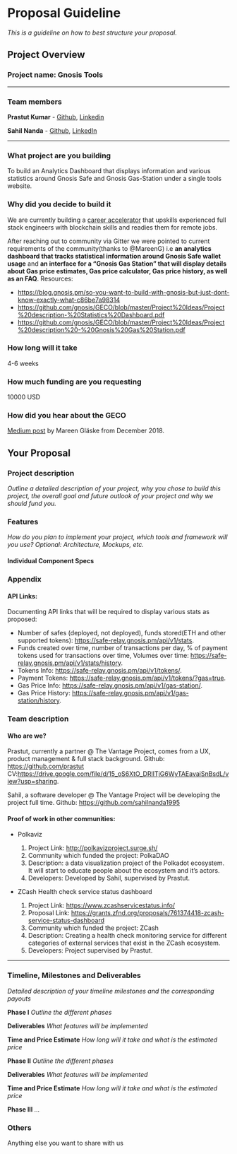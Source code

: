 # Proposal Guideline 
_This is a guideline on how to best structure your proposal._

## Project Overview

### Project name: Gnosis Tools
--------
### Team members
**Prastut Kumar** - [Github](https://github.com/prastut), [Linkedin](https://www.linkedin.com/in/prastut1/)

**Sahil Nanda** - [Github](https://github.com/sahilnanda1995), [LinkedIn](https://www.linkedin.com/in/sahil-nanda-8b1b88143/)

-------

### What project are you building 
To build an Analytics Dashboard that displays information and various statistics around Gnosis Safe and Gnosis Gas-Station under a single tools website.
### Why did you decide to build it 
We are currently building a [career accelerator](https://www.thevantageproject.com/ICO-blockchain-engineer-hiring/) that upskills experienced full stack engineers with blockchain skills and readies them for remote jobs.

After reaching out to community via Gitter we were pointed to current requirements of the community(thanks to @MareenG) i.e **an analytics dashboard that tracks statistical information around Gnosis Safe wallet usage** and **an interface for a “Gnosis Gas Station” that will display details about Gas price estimates, Gas price calculator, Gas price history, as well as an FAQ**.
Resources:
* https://blog.gnosis.pm/so-you-want-to-build-with-gnosis-but-just-dont-know-exactly-what-c86be7a98314
* https://github.com/gnosis/GECO/blob/master/Project%20Ideas/Project%20description-%20Statistics%20Dashboard.pdf
* https://github.com/gnosis/GECO/blob/master/Project%20Ideas/Project%20description%20-%20Gnosis%20Gas%20Station.pdf
### How long will it take 
4-6 weeks
### How much funding are you requesting  
10000 USD
### How did you hear about the GECO
[Medium post](https://blog.gnosis.pm/unveiling-the-gnosis-ecosystem-fund-7353926bfb65) by Mareen Gläske from December 2018.

## Your Proposal 
### Project description
_Outline a detailed description of your project, why you chose to build this project, the overall goal and future outlook of your project and why we should fund you._
### Features
_How do you plan to implement your project, which tools and framework will you use? Optional: Architecture, Mockups, etc._
#### Individual Component Specs
### Appendix
#### API Links:
Documenting API links that will be required to display various stats as proposed:
* Number of safes (deployed, not deployed), funds stored(ETH and other supported tokens): https://safe-relay.gnosis.pm/api/v1/stats.
* Funds created over time, number of transactions per day, % of payment tokens used for transactions over time,  Volumes over time: https://safe-relay.gnosis.pm/api/v1/stats/history.
* Tokens Info: https://safe-relay.gnosis.pm/api/v1/tokens/. 
* Payment Tokens: https://safe-relay.gnosis.pm/api/v1/tokens/?gas=true.
* Gas Price Info: https://safe-relay.gnosis.pm/api/v1/gas-station/.
* Gas Price History: https://safe-relay.gnosis.pm/api/v1/gas-station/history.


### Team description
#### Who are we?

Prastut, currently a partner @ The Vantage Project, comes from a UX, product management & full stack background.
Github: https://github.com/prastut 
CV:https://drive.google.com/file/d/15_oS6XtO_DRlITjG6WyTAEavaiSnBsdL/view?usp=sharing. 

Sahil, a software developer @ The Vantage Project will be developing the project full time. 
Github: https://github.com/sahilnanda1995

 

#### Proof of work in other communities:  
- Polkaviz 
    1. Project Link: http://polkavizproject.surge.sh/ 
    1. Community which funded the project: PolkaDAO
    1. Description: a data visualization project of the Polkadot ecosystem. It will start to educate people about the ecosystem and it’s actors. 
    1. Developers: Developed by Sahil, supervised by Prastut. 

- ZCash Health check service status dashboard
    1. Project Link: https://www.zcashservicestatus.info/ 
    1. Proposal Link: https://grants.zfnd.org/proposals/761374418-zcash-service-status-dashboard
    1. Community which funded the project: ZCash
    1. Description: Creating a health check monitoring service for different categories of external services that exist in the ZCash ecosystem. 
    1. Developers: Project supervised by Prastut. 

-------

### Timeline, Milestones and Deliverables
_Detailed description of your timeline milestones and the corresponding payouts_

**Phase I**  			_Outline the different phases_

**Deliverables** 			_What features will be implemented_

**Time and Price Estimate**	_How long will it take and what is the estimated price_

**Phase II**  			_Outline the different phases_

**Deliverables** 			_What features will be implemented_

**Time and Price Estimate**	_How long will it take and what is the estimated price_

**Phase III**  			_..._


### Others	 
Anything else you want to share with us
